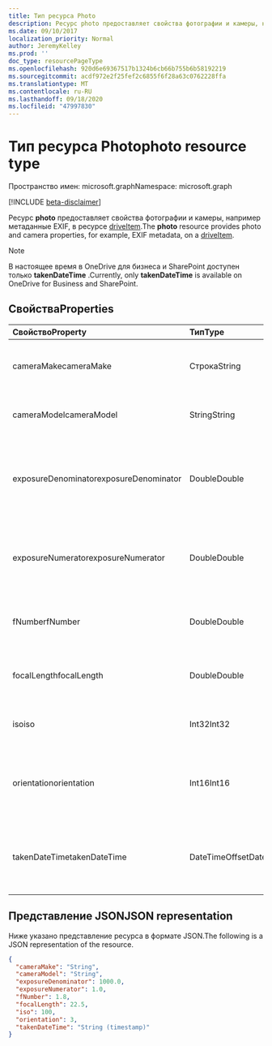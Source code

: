 ```yaml
---
title: Тип ресурса Photo
description: Ресурс photo предоставляет свойства фотографии и камеры, например метаданные EXIF, в ресурсе driveItem.
ms.date: 09/10/2017
localization_priority: Normal
author: JeremyKelley
ms.prod: ''
doc_type: resourcePageType
ms.openlocfilehash: 920d6e69367517b1324b6cb66b755b6b58192219
ms.sourcegitcommit: acdf972e2f25fef2c6855f6f28a63c0762228ffa
ms.translationtype: MT
ms.contentlocale: ru-RU
ms.lasthandoff: 09/18/2020
ms.locfileid: "47997830"
---
```

# <a name="photo-resource-type"></a><span data-ttu-id="7f5cd-103">Тип ресурса Photo</span><span class="sxs-lookup"><span data-stu-id="7f5cd-103">photo resource type</span></span>

<span data-ttu-id="7f5cd-104">Пространство имен: microsoft.graph</span><span class="sxs-lookup"><span data-stu-id="7f5cd-104">Namespace: microsoft.graph</span></span>

[!INCLUDE [beta-disclaimer](../../includes/beta-disclaimer.md)]

<span data-ttu-id="7f5cd-105">Ресурс **photo** предоставляет свойства фотографии и камеры, например метаданные EXIF, в ресурсе [driveItem](driveitem.md).</span><span class="sxs-lookup"><span data-stu-id="7f5cd-105">The **photo** resource provides photo and camera properties, for example, EXIF metadata, on a [driveItem](driveitem.md).</span></span>

> [!NOTE]
> <span data-ttu-id="7f5cd-106">В настоящее время в OneDrive для бизнеса и SharePoint доступен только **takenDateTime** .</span><span class="sxs-lookup"><span data-stu-id="7f5cd-106">Currently, only **takenDateTime** is available on OneDrive for Business and SharePoint.</span></span>

## <a name="properties"></a><span data-ttu-id="7f5cd-107">Свойства</span><span class="sxs-lookup"><span data-stu-id="7f5cd-107">Properties</span></span>

| <span data-ttu-id="7f5cd-108">Свойство</span><span class="sxs-lookup"><span data-stu-id="7f5cd-108">Property</span></span>          | <span data-ttu-id="7f5cd-109">Тип</span><span class="sxs-lookup"><span data-stu-id="7f5cd-109">Type</span></span>          | <span data-ttu-id="7f5cd-110">Описание</span><span class="sxs-lookup"><span data-stu-id="7f5cd-110">Description</span></span>                                                                |
|:------------------|:--------------|:---------------------------------------------------------------------------|
|<span data-ttu-id="7f5cd-111">cameraMake</span><span class="sxs-lookup"><span data-stu-id="7f5cd-111">cameraMake</span></span>         |<span data-ttu-id="7f5cd-112">Строка</span><span class="sxs-lookup"><span data-stu-id="7f5cd-112">String</span></span>         | <span data-ttu-id="7f5cd-p101">Изготовитель камеры. Только для чтения.</span><span class="sxs-lookup"><span data-stu-id="7f5cd-p101">Camera manufacturer. Read-only.</span></span>                                            |
|<span data-ttu-id="7f5cd-115">cameraModel</span><span class="sxs-lookup"><span data-stu-id="7f5cd-115">cameraModel</span></span>        |<span data-ttu-id="7f5cd-116">String</span><span class="sxs-lookup"><span data-stu-id="7f5cd-116">String</span></span>         | <span data-ttu-id="7f5cd-p102">Модель камеры. Только для чтения.</span><span class="sxs-lookup"><span data-stu-id="7f5cd-p102">Camera model. Read-only.</span></span>                                                   |
|<span data-ttu-id="7f5cd-119">exposureDenominator</span><span class="sxs-lookup"><span data-stu-id="7f5cd-119">exposureDenominator</span></span>|<span data-ttu-id="7f5cd-120">Double</span><span class="sxs-lookup"><span data-stu-id="7f5cd-120">Double</span></span>         | <span data-ttu-id="7f5cd-p103">Знаменатель дробного значения выдержки камеры. Только для чтения.</span><span class="sxs-lookup"><span data-stu-id="7f5cd-p103">The denominator for the exposure time fraction from the camera. Read-only.</span></span> |
|<span data-ttu-id="7f5cd-123">exposureNumerator</span><span class="sxs-lookup"><span data-stu-id="7f5cd-123">exposureNumerator</span></span>  |<span data-ttu-id="7f5cd-124">Double</span><span class="sxs-lookup"><span data-stu-id="7f5cd-124">Double</span></span>         | <span data-ttu-id="7f5cd-p104">Числитель дробного значения выдержки камеры. Только для чтения.</span><span class="sxs-lookup"><span data-stu-id="7f5cd-p104">The numerator for the exposure time fraction from the camera. Read-only.</span></span>   |
|<span data-ttu-id="7f5cd-127">fNumber</span><span class="sxs-lookup"><span data-stu-id="7f5cd-127">fNumber</span></span>            |<span data-ttu-id="7f5cd-128">Double</span><span class="sxs-lookup"><span data-stu-id="7f5cd-128">Double</span></span>         | <span data-ttu-id="7f5cd-p105">Значение диафрагмы камеры. Только для чтения.</span><span class="sxs-lookup"><span data-stu-id="7f5cd-p105">The F-stop value from the camera. Read-only.</span></span>                               |
|<span data-ttu-id="7f5cd-131">focalLength</span><span class="sxs-lookup"><span data-stu-id="7f5cd-131">focalLength</span></span>        |<span data-ttu-id="7f5cd-132">Double</span><span class="sxs-lookup"><span data-stu-id="7f5cd-132">Double</span></span>         | <span data-ttu-id="7f5cd-p106">Фокусное расстояние камеры. Только для чтения.</span><span class="sxs-lookup"><span data-stu-id="7f5cd-p106">The focal length from the camera. Read-only.</span></span>                               |
|<span data-ttu-id="7f5cd-135">iso</span><span class="sxs-lookup"><span data-stu-id="7f5cd-135">iso</span></span>                |<span data-ttu-id="7f5cd-136">Int32</span><span class="sxs-lookup"><span data-stu-id="7f5cd-136">Int32</span></span>          | <span data-ttu-id="7f5cd-p107">Значение ISO камеры. Только для чтения.</span><span class="sxs-lookup"><span data-stu-id="7f5cd-p107">The ISO value from the camera. Read-only.</span></span>                                  |
|<span data-ttu-id="7f5cd-139">orientation</span><span class="sxs-lookup"><span data-stu-id="7f5cd-139">orientation</span></span>        |<span data-ttu-id="7f5cd-140">Int16</span><span class="sxs-lookup"><span data-stu-id="7f5cd-140">Int16</span></span>          | <span data-ttu-id="7f5cd-141">Значение ориентации камеры.</span><span class="sxs-lookup"><span data-stu-id="7f5cd-141">The orientation value from the camera.</span></span> <span data-ttu-id="7f5cd-142">Возможность записи в OneDrive персональный.</span><span class="sxs-lookup"><span data-stu-id="7f5cd-142">Writable on OneDrive Personal.</span></span>      |
|<span data-ttu-id="7f5cd-143">takenDateTime</span><span class="sxs-lookup"><span data-stu-id="7f5cd-143">takenDateTime</span></span>      |<span data-ttu-id="7f5cd-144">DateTimeOffset</span><span class="sxs-lookup"><span data-stu-id="7f5cd-144">DateTimeOffset</span></span> | <span data-ttu-id="7f5cd-145">Дата и время, когда фотография заняла время в формате UTC.</span><span class="sxs-lookup"><span data-stu-id="7f5cd-145">The date and time the photo was taken in UTC time.</span></span> <span data-ttu-id="7f5cd-146">Только для чтения.</span><span class="sxs-lookup"><span data-stu-id="7f5cd-146">Read-only.</span></span>              |

## <a name="json-representation"></a><span data-ttu-id="7f5cd-147">Представление JSON</span><span class="sxs-lookup"><span data-stu-id="7f5cd-147">JSON representation</span></span>

<span data-ttu-id="7f5cd-148">Ниже указано представление ресурса в формате JSON.</span><span class="sxs-lookup"><span data-stu-id="7f5cd-148">The following is a JSON representation of the resource.</span></span>

<!-- {
  "blockType": "resource",
  "optionalProperties": [

  ],
  "@odata.type": "microsoft.graph.photo",
  "baseType": null
}-->

```json
{
  "cameraMake": "String",
  "cameraModel": "String",
  "exposureDenominator": 1000.0,
  "exposureNumerator": 1.0,
  "fNumber": 1.8,
  "focalLength": 22.5,
  "iso": 100,
  "orientation": 3,
  "takenDateTime": "String (timestamp)"
}
```

<!-- uuid: 16cd6b66-4b1a-43a1-adaf-3a886856ed98
2019-02-04 14:57:30 UTC -->
<!-- {
  "type": "#page.annotation",
  "description": "The photo resource provides details about the camera and settings on the camera for photos.",
  "keywords": "camera make,camera model, exposure, f-stop, iso, orientation",
  "section": "documentation",
  "tocPath": ""
}-->


